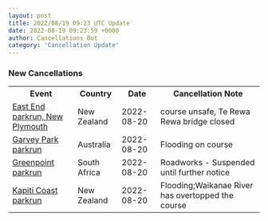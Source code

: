 ```yaml
---
layout: post
title: 2022/08/19 09:23 UTC Update
date: 2022-08-19 09:23:59 +0000
author: Cancellations Bot
category: 'Cancellation Update'
---
```


<h3>New Cancellations</h3>
<div class='hscrollable'>
<table style='width: 100%'>
    <tr>
        <th>Event</th>
        <th>Country</th>
        <th>Date</th>
        <th>Cancellation Note</th>
    </tr>
    <tr>
        <td><a href="https://www.parkrun.co.nz/eastend">East End parkrun, New Plymouth</a></td>
        <td>New Zealand</td>
        <td>2022-08-20</td>
        <td>course unsafe, Te Rewa Rewa bridge closed</td>
    </tr>
    <tr>
        <td><a href="https://www.parkrun.com.au/garveypark">Garvey Park parkrun</a></td>
        <td>Australia</td>
        <td>2022-08-20</td>
        <td>Flooding on course</td>
    </tr>
    <tr>
        <td><a href="https://www.parkrun.co.za/greenpoint">Greenpoint parkrun</a></td>
        <td>South Africa</td>
        <td>2022-08-20</td>
        <td>Roadworks - Suspended until further notice</td>
    </tr>
    <tr>
        <td><a href="https://www.parkrun.co.nz/kapiticoast">Kapiti Coast parkrun</a></td>
        <td>New Zealand</td>
        <td>2022-08-20</td>
        <td>Flooding;Waikanae River has overtopped the course</td>
    </tr>
</table>
</div>
